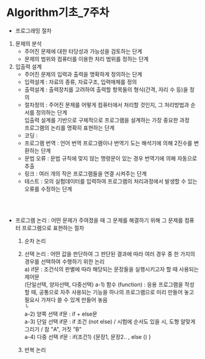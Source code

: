 # Algorithm기초_7주차

- 프로그래밍 절차<br>

 1. 문제의 분석<br>
    * 주어진 문제에 대한 타당성과 가능성을 검토하는 단계<br>
    * 문제의 범위와 컴퓨터를 이용한 처리 범위를 정하는 단계
 2. 입출력 설계 <br>
    * 주어진 문제의 입력과 출력을 명확하게 정의하는 단계<br>
    * 입력설계 : 자료의 종류, 자료구조, 입력매체를 정의<br>
    * 출력설계 : 출력장치를 고려하여 출력할 항목들의 형식(간격, 자리 수 등)을 정의
    * 절차정의 : 주어진 문제를 어떻게 컴퓨터에서 처리할 것인지, 그 처리방법과 순서를 정의하는 단계<br>
                입출력 설계를 기반으로 구체적으로 프로그램을 설계하는 가장 중요한 과정<br>
                프로그램의 논리를 명확히 표현하는 단계
    * 코딩 : 
    * 프로그램 번역 : 언어 번역 프로그램이나 번역기 도는 해석기에 의해 2진수를 변환하는 단계
    * 문법 오류 : 문법 규칙에 맞지 않는 명령문이 있는 경우 번역기에 의해 자동으로 추출
    * 링크 : 여러 개의 작은 프로그램들을 연결 시켜주는 단계
    * 테스트 : 모의 실험데이터를 입력하여 프로그램의 처리과정에서 발생할 수 있는 오류를 수정하는 단계

<br>
<br>

- 프로그램 논리 : 어떤 문제가 주여졌을 때 그 문제를 해결하기 위해 그 문제를 컴퓨터 프로그램으로 표현하는 절차<br>
  1. 순차 논리<br>
     
  2. 선택 논리 : 어떤 값을 판단하여 그 판단된 결과에 따라 여러 경우 중 한 가지의 경우를 선택하여 수행하기 위한 논리 <br> 
     a) if문 : 조건식의 판별에 따라 해당되는 문장들을 실행시키고자 할 때 사용되는 제어문  <br> (단일선택, 양자선택, 다중선택)
     a-1) 함수 (function) : 응용 프로그램을 작성할 때, 공통으로 자주 사용되는 기능을 하나의 프로그램으로 미리 만들어 놓고 <br>
                          필요시 가져다 쓸 수 있게 만들어 놓음 <br>
           └<br>
     a-2) 양쪽 선택 if문 : if + else문 <br>
     a-3) 단일 선택 if문 : if 조건 (not else) / 시험에 순서도 있을 시, 도형 알맞게 그리기 / 참 "A", 거짓 "B" <Br>
     a-4) 다중 선택 if문 : if(조건1) {문장1, 문장2.. , else () } 
      
  3. 반복 논리<br>
